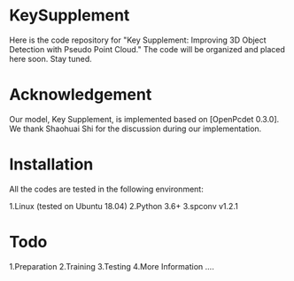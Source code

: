 # KeySupplement
Here is the code repository for "Key Supplement: Improving 3D Object Detection with Pseudo Point Cloud." The code will be organized and placed here soon. Stay tuned.

# Acknowledgement
Our model, Key Supplement, is implemented based on [OpenPcdet 0.3.0]. We thank Shaohuai Shi for the discussion during our implementation.

# Installation
All the codes are tested in the following environment:

1.Linux (tested on Ubuntu 18.04)
2.Python 3.6+
3.spconv v1.2.1

# Todo
1.Preparation
2.Training
3.Testing
4.More Information
....
